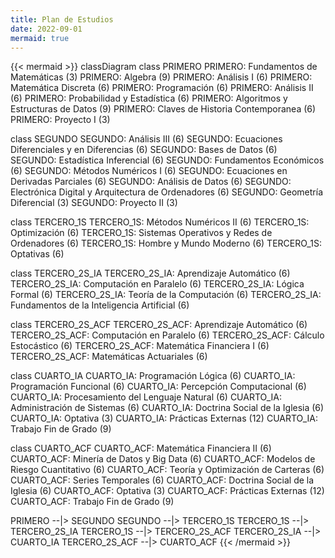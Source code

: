 ```yaml
---
title: Plan de Estudios
date: 2022-09-01
mermaid: true
---
```


{{< mermaid >}}
classDiagram
class PRIMERO
PRIMERO: Fundamentos de Matemáticas (3)
PRIMERO: Algebra (9)
PRIMERO: Análisis I (6)
PRIMERO: Matemática Discreta (6)
PRIMERO: Programación (6)
PRIMERO: Análisis II (6)
PRIMERO: Probabilidad y Estadística (6)
PRIMERO: Algoritmos y Estructuras de Datos (9)
PRIMERO: Claves de Historia Contemporanea (6)
PRIMERO: Proyecto I (3)

class SEGUNDO
SEGUNDO: Análisis III (6)
SEGUNDO: Ecuaciones Diferenciales y en Diferencias (6)
SEGUNDO: Bases de Datos (6)
SEGUNDO: Estadística Inferencial (6)
SEGUNDO: Fundamentos Económicos (6)
SEGUNDO: Métodos Numéricos I (6)
SEGUNDO: Ecuaciones en Derivadas Parciales (6)
SEGUNDO: Análisis de Datos (6)
SEGUNDO: Electrónica Digital y Arquitectura de Ordenadores (6)
SEGUNDO: Geometría Diferencial (3)
SEGUNDO: Proyecto II (3)

class TERCERO_1S
TERCERO_1S: Métodos Numéricos II (6) 
TERCERO_1S: Optimización (6)
TERCERO_1S: Sistemas Operativos y Redes de Ordenadores (6)
TERCERO_1S: Hombre y Mundo Moderno (6)
TERCERO_1S: Optativas (6)

class TERCERO_2S_IA
TERCERO_2S_IA: Aprendizaje Automático (6)
TERCERO_2S_IA: Computación en Paralelo (6)
TERCERO_2S_IA: Lógica Formal (6)
TERCERO_2S_IA: Teoría de la Computación (6)
TERCERO_2S_IA: Fundamentos de la Inteligencia Artificial (6)

class TERCERO_2S_ACF
TERCERO_2S_ACF: Aprendizaje Automático (6)
TERCERO_2S_ACF: Computación en Paralelo (6)
TERCERO_2S_ACF: Cálculo Estocástico (6)
TERCERO_2S_ACF: Matemática Financiera I (6)
TERCERO_2S_ACF: Matemáticas Actuariales (6)

class CUARTO_IA
CUARTO_IA: Programación Lógica (6)
CUARTO_IA: Programación Funcional (6)
CUARTO_IA: Percepción Computacional (6)
CUARTO_IA: Procesamiento del Lenguaje Natural (6)
CUARTO_IA: Administración de Sistemas (6)
CUARTO_IA: Doctrina Social de la Iglesia (6)
CUARTO_IA: Optativa (3)
CUARTO_IA: Prácticas Externas (12)
CUARTO_IA: Trabajo Fin de Grado (9)

class CUARTO_ACF
CUARTO_ACF: Matemática Financiera II (6)
CUARTO_ACF: Minería de Datos y Big Data (6)
CUARTO_ACF: Modelos de Riesgo Cuantitativo (6)
CUARTO_ACF: Teoría y Optimización de Carteras (6)
CUARTO_ACF: Series Temporales (6)
CUARTO_ACF: Doctrina Social de la Iglesia (6)
CUARTO_ACF: Optativa (3)
CUARTO_ACF: Prácticas Externas (12)
CUARTO_ACF: Trabajo Fin de Grado (9)

PRIMERO --|> SEGUNDO
SEGUNDO --|> TERCERO_1S
TERCERO_1S --|> TERCERO_2S_IA
TERCERO_1S --|> TERCERO_2S_ACF
TERCERO_2S_IA --|> CUARTO_IA
TERCERO_2S_ACF --|> CUARTO_ACF
{{< /mermaid >}}

